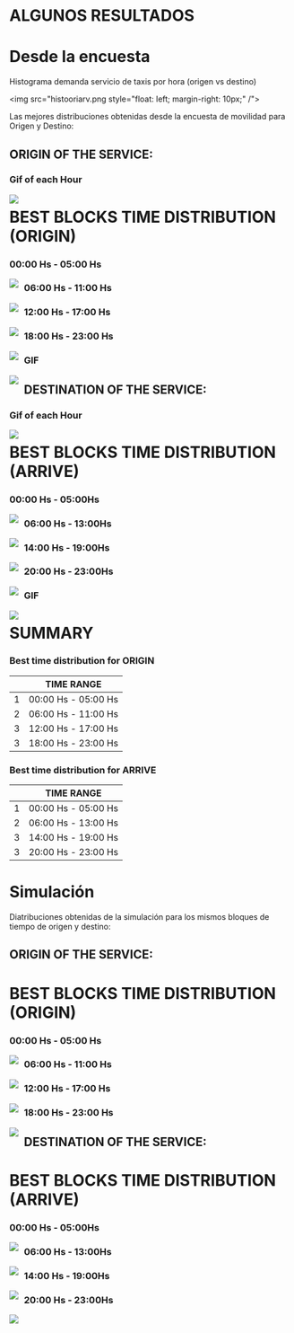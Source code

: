 # ALGUNOS RESULTADOS

# Desde la encuesta

Histograma demanda servicio de taxis por hora (origen vs destino)

<img src="histooriarv.png
 	 style="float: left; margin-right: 10px;" /">

Las mejores distribuciones obtenidas desde la encuesta de movilidad para Origen y Destino:

## ORIGIN OF THE SERVICE:

### Gif of each Hour

<img src='GIF_ORI.png'
     style="float: left; margin-right: 10px;" />

# BEST BLOCKS TIME DISTRIBUTION (ORIGIN)

### 00:00 Hs - 05:00 Hs

<img src="early_morning.png"
     style="float: left; margin-right: 10px;" />

### 06:00 Hs - 11:00 Hs

<img src="morning.png"
	 style="float: left; margin-right: 10px;" />

### 12:00 Hs - 17:00 Hs

<img src="late.png"
     style="float: left; margin-right: 10px;" />

### 18:00 Hs - 23:00 Hs

<img src="night.png"
     style="float: left; margin-right: 10px;" />

### GIF

<img src="GIF_ORI.png"
     style="float: left; margin-right: 10px;" />

## DESTINATION OF THE SERVICE:

### Gif of each Hour

<img src='GIF_ARR.png'
     style="float: left; margin-right: 10px;" />

# BEST BLOCKS TIME DISTRIBUTION (ARRIVE)

### 00:00 Hs - 05:00Hs

<img src='0_5.png'
     style="float: left; margin-right: 10px;" />

### 06:00 Hs - 13:00Hs

<img src='6_13.png'
     style="float: left; margin-right: 10px;" />

### 14:00 Hs - 19:00Hs

<img src='14_19.png'
     style="float: left; margin-right: 10px;" />

### 20:00 Hs - 23:00Hs

<img src='20_23.png'
     style="float: left; margin-right: 10px;" />

### GIF

<img src='GIF_Arr.png'
     style="float: left; margin-right: 10px;" />

# SUMMARY

### Best time distribution for ORIGIN

|  | TIME RANGE |
| --- | --- |
| 1 | 00:00 Hs - 05:00 Hs |  
| 2 | 06:00 Hs - 11:00 Hs |
| 3 | 12:00 Hs - 17:00 Hs |
| 3 | 18:00 Hs - 23:00 Hs |

### Best time distribution for ARRIVE

|  | TIME RANGE |
| --- | --- |
| 1 | 00:00 Hs - 05:00 Hs |  
| 2 | 06:00 Hs - 13:00 Hs |
| 3 | 14:00 Hs - 19:00 Hs |
| 3 | 20:00 Hs - 23:00 Hs |


# Simulación


Diatribuciones obtenidas de la simulación para los mismos bloques de tiempo de origen y destino:

## ORIGIN OF THE SERVICE:



# BEST BLOCKS TIME DISTRIBUTION (ORIGIN)

### 00:00 Hs - 05:00 Hs

<img src="bbto_1.png"
     style="float: left; margin-right: 10px;" />

### 06:00 Hs - 11:00 Hs

<img src="bbto_2.png"
	 style="float: left; margin-right: 10px;" />

### 12:00 Hs - 17:00 Hs

<img src="bbto_3.png"
     style="float: left; margin-right: 10px;" />

### 18:00 Hs - 23:00 Hs

<img src="bbto_4.png"
     style="float: left; margin-right: 10px;" />



## DESTINATION OF THE SERVICE:


# BEST BLOCKS TIME DISTRIBUTION (ARRIVE)

### 00:00 Hs - 05:00Hs

<img src='bbta_1.png'
     style="float: left; margin-right: 10px;" />

### 06:00 Hs - 13:00Hs

<img src='bbta_2.png'
     style="float: left; margin-right: 10px;" />

### 14:00 Hs - 19:00Hs

<img src='bbta_3.png'
     style="float: left; margin-right: 10px;" />

### 20:00 Hs - 23:00Hs

<img src='bbta_4.png'
     style="float: left; margin-right: 10px;" />
